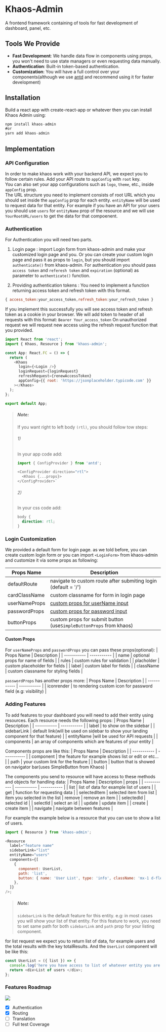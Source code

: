# Khaos-Admin

A frontend framework containing of tools for fast development of dashboard, panel, etc.

## Tools We Provide

- **Fast Development**: We handle data flow in components using props, you won't need to use state managers or even requesting data manually.
- **Authentication**: Built-in token-based authentication.
- **Customization**: You will have a full control over your components(although we use [antd](https://ant.design/) and recommend using it for faster development)

## Installation

Build a react app with create-react-app or whatever then you can install Khaos Admin using:

```js
npm install khaos-admin
#or
yarn add khaos-admin
```

## Implementation

### API Configuration

In order to make khaos work with your backend API, we expect you to follow certain rules. Add your API route to `appConfig` with `root` key.<br/> You can also set your app configurations such as `logo`, `theme`, etc., inside `appConfig` prop.<br />
The URL structure you need to implement consists of root URL which you should set inside the `appConfig` prop for each entity. `entityName` will be used to request data for that entity. For example if you have an API for your users you should use `users` for `entityName` prop of the resource and we will use `YourRootURL/users` to get the data for that compoenent.

### Authentication

For Authentication you will need two parts.

1. Login page : import Login form from khaos-admin and make your customized login page and you.
   Or you can create your custom login page and pass it as props to `login`, but you should import `authenticate()` from khaos-admin.
   For authentication you should pass `access token` and `referesh token` and `expiration` (optional) as parameter to `authenticate()` function.

2. Providing authentication tokens : You need to implement a function returning access token and refresh token with this format.

```js
{ access_token:your_access_token,refresh_token:your_refresh_token }
```

If you implement this successfully you will see access token and refresh token as a cookie in your browser. We will add token to header of all requests with this format:
`Bearer Your_access_token`
On unauthorized request we will request new access using the refresh request function that you provided.

```js
import React from 'react';
import { Khaos, Resource } from 'khaos-admin';

const App: React.FC = () => {
  return (
    <Khaos
      login={<Login />}
      loginRequest={loginRequest}
      refreshRequest={renewAccessToken}
      appConfig={{ root: 'https://jsonplaceholder.typicode.com' }}
    ></Khaos>
  );
};

export default App;
```

> ##### Note:
>
> If you want right to left body `(rtl)`, you should follow tow steps:
> 
>
> ###### 1)
>
> In your app code add:
>
> ```js
> import { ConfigProvider } from 'antd';
>
> <ConfigProvider direction="rtl">
>   <Khaos {...props}>
> </ConfigProvider>`
> ```
>
> ###### 2)
>
> In your css code add:
>
> ```css
> body {
>   direction: rtl;
> }
> ```

### Login Customization

We provided a default form for login page. as we told before, you can create custom login form or you can import `<LoginForm>` from khaos-admin and customize it via some props as following:

| Props Name    | Description                                                        |
| ------------- | ------------------------------------------------------------------ |
| defaultRoute  | navigate to custom route after submiting login (default = '/')     |
| cardClassName | custom classname for form in login page                            |
| userNameProps | [custom props for userName input](#custom-props)                   |
| passwordProps | [custom props for password input](#custom-props)                   |
| buttonProps   | custom props for submit button (use`SimpleButtonProps` from khaos) |

#### Custom Props

For `userNameProps` and `passwordProps` you can pass these props(optional):
| Props Name | Description |
| ----------- | ----------- |
| name | optional props for name of fields |
| rules | custom rules for validation |
| placholder | custom placeholder for fields |
| label | custom label for fields |
| className | custom classname for styling fields |

`passwordProps` has another props more:
| Props Name | Description |
| ----------- | ----------- |
| iconrender | to rendering custom icon for password field (e.g: visibility) |

### Adding Features

To add features to your dashboard you will need to add their entity using resources. Each resource needs the following props:
| Props Name | Description |
| ----------- | ----------- |
| label | to show on the sidebar |
| sidebarLink | default link(will be used on sidebar to show your landing component for that feature) |
| entityName |will be used for API requests |
| components | an array of components which are features of your entity |

Components props are like this:
| Props Name | Description |
| ----------- | ----------- |
| component | the feature for example shows list or edit or etc... |
| path | your custom link for the feature |
| button | button that is showed on navigator bar(uses SimpleButton from Khaos) |

The components you send to resource will have access to these methods and objects for handling data:
| Props Name | Description | props |
| ----------- | ----------- | ----------- |
| list | list of data for example list of users |
| get | function for requesting data |
| selectedItem | selected item from list | item you selected in the list
| remove | remove an item |
| selectedId | selected id |
| selectId | select an id |
| update | update item |
| create | create item |
| navigate | navigate between features |

For example the example below is a resource that you can use to show a list of users.

```js
import { Resource } from 'khaos-admin';

<Resource
  label="feature name"
  sidebarLink="list"
  entityName="users"
  components={[
    {
      component: UserList,
      path: 'list',
      button: { name: 'User List', type: 'info', className: 'mx-1 d-flex align-items-center' },
    },
  ]}
/>;
```

> ##### Note: 
> `sidebarLink` is the default feature for this entity. e.g: in most cases you will show your list of that entity.
> For this feature to work, you need to set same path for both `sidebarLink` and `path` prop for your listing component.


for list request we expect you to return list of data, for example users and the total results with the key totalResults.
And the `UserList` component will be like this:

```js
const UserList = ({ list }) => {
  console.log('here you have access to list of whatever entity you are in', list);
  return <div>List of users </div>;
};
```

### Features Roadmap

![](https://us-central1-progress-markdown.cloudfunctions.net/progress/45)

- [x] Authentication
- [x] Routing
- [ ] Translation
- [ ] Full test Coverage
